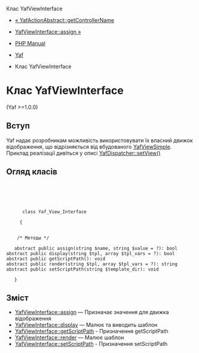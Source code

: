 Клас YafViewInterface

-   [« YafActionAbstract::getControllerName](yaf-controller-abstract.getcontrollername.html)
    
-   [YafViewInterface::assign »](yaf-view-interface.assign.html)
    
-   [PHP Manual](index.html)
    
-   [Yaf](book.yaf.html)
    
-   Клас YafViewInterface
    

# Клас YafViewInterface

(Yaf >=1.0.0)

## Вступ

Yaf надає розробникам можливість використовувати їх власний движок відображення, що відрізняється від вбудованого [YafViewSimple](class.yaf-view-simple.html). Приклад реалізації дивіться у описі [YafDispatcher::setView()](yaf-dispatcher.setview.html)

## Огляд класів

```classsynopsis


    
    
     
      class Yaf_View_Interface
     
     {
    

    /* Методы */
    
   abstract public assign(string $name, string $value = ?): bool
abstract public display(string $tpl, array $tpl_vars = ?): bool
abstract public getScriptPath(): void
abstract public render(string $tpl, array $tpl_vars = ?): string
abstract public setScriptPath(string $template_dir): void

   }
```

## Зміст

-   [YafViewInterface::assign](yaf-view-interface.assign.html) — Призначає значення для движка відображення
-   [YafViewInterface::display](yaf-view-interface.display.html) — Малює та виводить шаблон
-   [YafViewInterface::getScriptPath](yaf-view-interface.getscriptpath.html) - Призначення getScriptPath
-   [YafViewInterface::render](yaf-view-interface.render.html) — Малює шаблон
-   [YafViewInterface::setScriptPath](yaf-view-interface.setscriptpath.html) - Призначення setScriptPath